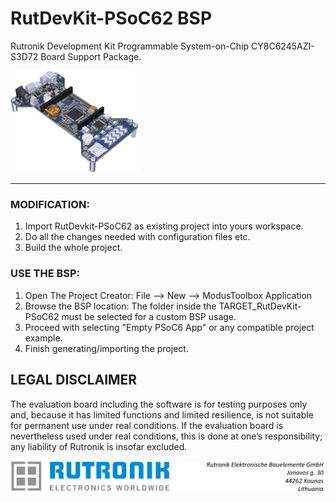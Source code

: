# RutDevKit-PSoC62 BSP

Rutronik Development Kit Programmable System-on-Chip CY8C6245AZI-S3D72 Board Support Package. 

 <img src="images/rutdevkit_model.png" style="zoom:20%;" />

------



### MODIFICATION:

1. Import RutDevkit-PSoC62 as existing project into yours workspace.
2. Do all the changes needed with configuration files etc.
3. Build the whole project.

### USE THE BSP:

1. Open The Project Creator: File --> New --> ModusToolbox Application
2. Browse the BSP location: The folder inside the  TARGET_RutDevKit-PSoC62 must be selected for a custom BSP usage.
3. Proceed with selecting "Empty PSoC6 App" or any compatible project example. 
4. Finish generating/importing the project.



## LEGAL DISCLAIMER

The evaluation board including the software is for testing purposes only and, because it has limited functions and limited resilience, is not suitable for permanent use under real conditions. If the evaluation board is nevertheless used under real conditions, this is done at one’s responsibility; any liability of Rutronik is insofar excluded. 



<img src="images/rutronik_origin_kaunas.png" style="zoom:55%;" />



